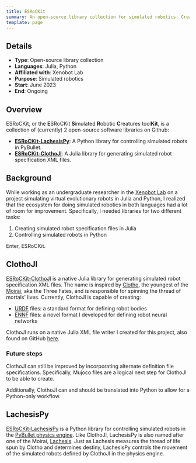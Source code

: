 ```yaml
---
title: ESRoCKit
summary: An open-source library collection for simulated robotics. Created during my time in the Xenobot lab. Jun 2023–Present.
template: page
---
```


## Details

- **Type**: Open-source library collection
- **Languages**: Julia, Python
- **Affiliated with**: Xenobot Lab
- **Purpose**: Simulated robotics
- **Start**: June 2023
- **End**: Ongoing

## Overview

ESRoCKit, or the **E**SRoCKit **S**imulated **R**obotic **C**reatures tool**Kit**, is a collection of (currently) 2 open-source software libraries on Github:

- [**ESRoCKit-LachesisPy**](https://github.com/ellifteria/ESRoCKit-LachesisPy): A Python library for controlling simulated robots in PyBullet.
- [**ESRoCKit-ClothoJl**](https://github.com/ellifteria/ESRoCKit-ClothoJl): A Julia library for generating simulated robot specification XML files.

## Background

While working as an undergraduate researcher in the [Xenobot Lab](https://xenobot.group) on a project simulating virtual evolutionary robots in Julia and Python, I realized that the ecosystem for doing simulated robotics in both languages had a lot of room for improvement.
Specifically, I needed libraries for two different tasks:

1. Creating simulated robot specification files in Julia
2. Controlling simulated robots in Python

Enter, ESRoCKit.

## ClothoJl

[ESRoCKit-ClothoJl](https://github.com/ellifteria/ESRoCKit-ClothoJl) is a native Julia library for generating simulated robot specification XML files.
The name is inspired by [Clotho](https://wikipedia.org/wiki/Clotho), the youngest of the [Moirai](https://wikipedia.org/wiki/Moirai), aka the Three Fates, and is responsible for spinning the thread of mortals' lives.
Currently, ClothoJl is capable of creating:

- [URDF](http://wiki.ros.org/urdf) files: a standard format for defining robot bodies
- [ENNF]() files: a novel format I developed for defining robot neural networks

ClothoJl runs on a native Julia XML file writer I created for this project, also found on GitHub [here](https://github.com/ellifteria/JuliaXMLWriter).

### Future steps

ClothoJl can still be improved by incorporating alternate definition file specifications.
Specifically, Mujoco files are a logical next step for ClothoJl to be able to create.

Additionally, ClothoJl can and should be translated into Python to allow for a Python-only workflow.

## LachesisPy

[ESRoCKit-LachesisPy](https://github.com/ellifteria/ESRoCKit-LachesisPy) is a Python library for controlling simulated robots in the [PyBullet physics engine](https://pybullet.org/).
Like ClothoJl, LachesisPy is also named after one of the Moirai, [Lachesis](https://wikipedia.org/wiki/Lachesis).
Just as Lachesis measures the thread of life spun by Clotho and determines destiny, LachesisPy controls the movement of the simulated robots defined by ClothoJl in the physics engine.

